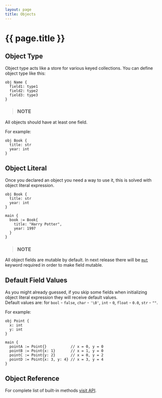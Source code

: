 ```yaml
---
layout: page
title: Objects
---
```


# {{ page.title }}

## Object Type
Object type acts like a store for various keyed collections. You can define
object type like this:

```the
obj Name {
  field1: type1
  field2: type2
  field3: type3
}
```

> ### NOTE
  All objects should have at least one field.

For example:

```the
obj Book {
  title: str
  year: int
}
```

## Object Literal
Once you declared an object you need a way to use it, this is solved with
object literal expression.

```the
obj Book {
  title: str
  year: int
}

main {
  book := Book{
    title: "Harry Potter",
    year: 1997
  }
}
```

> ### NOTE
  All object fields are mutable by default. In next release there will be
  [`mut`](/guides/mutability.html) keyword required in order to make field
  mutable.

## Default Field Values
As you might already guessed, if you skip some fields when initializing object
literal expression they will receive default values. \
Default values are: for `bool` - `false`, `char` - `'\0'`, `int` - `0`,
`float` - `0.0`, `str` - `""`.

For example:

```the
obj Point {
  x: int
  y: int
}

main {
  pointA := Point{}           // x = 0, y = 0
  pointB := Point{x: 1}       // x = 1, y = 0
  pointC := Point{y: 2}       // x = 0, y = 2
  pointD := Point{x: 3, y: 4} // x = 3, y = 4
}
```

## Object Reference
For complete list of built-in methods [visit API](/api/globals.html#object).

